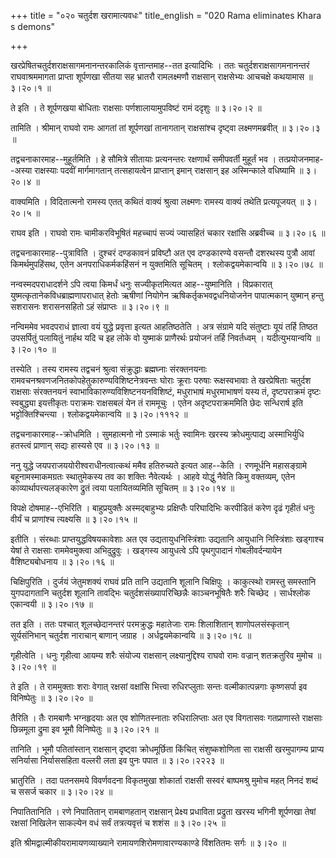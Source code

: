 +++
title = "०२० चतुर्दश खरामात्यवधः"
title_english = "020 Rama eliminates Khara s demons"

+++


खरप्रेषितचतुर्दशराक्षसागमनानन्तरकालिकं वृत्तान्तमाह--तत इत्यादिभिः । ततः
चतुर्दशराक्षसागमनानन्तरं राघवाश्रममागता प्राप्ता शूर्पणखा सीतया सह
भ्रातरौ रामलक्ष्मणौ राक्षसान् राक्षसेभ्यः आचचक्षे कथयामास  ॥  ३।२०।१  ॥   

  

ते इति । ते शूर्पणखया बोधिताः राक्षसाः पर्णशालायामुपविष्टं रामं ददृशुः
 ॥  ३।२०।२  ॥   

  

तामिति । श्रीमान् राघवो रामः आगतां तां शूर्पणखां तानागतान् राक्षसांश्च
दृष्ट्वा लक्ष्मणमब्रवीत्  ॥  ३।२०।३  ॥   

  

तद्वचनाकारमाह--मुहूर्तमिति । हे सौमित्रे सीतायाः प्रत्यनन्तरः रक्षणार्थं
समीपवर्ती मुहूर्तं भव । तत्प्रयोजनमाह--अस्या राक्षस्याः पदवीं
मार्गमागतान् तत्सहायत्वेन प्राप्तान् इमान् राक्षसान् इह अस्मिन्काले
वधिष्यामि  ॥  ३।२०।४  ॥   

  

वाक्यमिति । विदितात्मनो रामस्य एतत् कथितं वाक्यं श्रुत्वा लक्ष्मणः
रामस्य वाक्यं तथेति प्रत्यपूजयत्  ॥  ३।२०।५  ॥   

  

राघव इति । राघवो रामः चामीकरविभूषितं महच्चापं सज्यं ज्यासहितं चकार
रक्षांसि अब्रवीच्च  ॥  ३।२०।६  ॥   

  

तद्वचनाकारमाह--पुत्राविति । दुश्चरं दण्डकावनं प्रविष्टौ अत एव
दण्डकारण्ये वसन्तौ दशरथस्य पुत्रौ आवां किमर्थमुपहिंसथ, एतेन
अनपराधिकर्मकहिंसनं न युक्तमिति सूचितम् । श्लोकद्वयमेकान्वयि  ॥  ३।२०।७८
 ॥   

  

नन्वस्मदपराधादर्शने ऽपि त्वया किमर्धं धनुः सज्यीकृतमित्यत आह--युष्मानिति
। विप्रकारात् युष्मत्कृतानेकविधब्राह्मणापराधात् हेतोः ऋषीणां नियोगेन
ऋषिकर्तृकभवद्वधनियोजनेन पापात्मकान् युष्मान् हन्तु सशरासनः शरासनसहितो
ऽहं संप्राप्तः  ॥  ३।२०।९  ॥   

  

नन्विममेव भवदपराधं ज्ञात्वा वयं युद्धे प्रवृत्ता इत्यत आहतिष्ठतेति ।
अत्र संग्रामे यदि संतुष्टाः यूयं तर्हि तिष्ठत उपसर्पितुं पलायितुं नार्हथ
यदि च इह लोके वो युष्माकं प्राणैरर्थः प्रयोजनं तर्हि निवर्तध्वम् ।
यदीत्युभयान्वयि  ॥  ३।२०।१०  ॥   

  

तस्येति । तस्य रामस्य तद्वचनं श्रुत्वा संक्रुद्धाः ब्रह्मघ्नाः
संरक्तनयनाः रामवचनश्रवणजनितकोपहेतुकारुण्यविशिष्टनेत्रवन्तः घोराः क्रूराः
परुषाः रूक्षस्वभावाः ते खरप्रेषिताः चतुर्दश राक्षसाः संरक्तनयनं
स्वाभाविकारुण्यविशिष्टनयनविशिष्टं, मधुराभाषं मधुरमाभाषणं यस्य तं,
दृष्टपराक्रमं दृष्टः स्वबुद्ध्या इयत्तीकृतः पराक्रमः राक्षसबलं येन तं
राममूचुः । एतेन अदृष्टपराक्रममिति छेदः सन्धिरार्ष इति
भट्टोक्तिश्चिन्त्या । श्लोकद्वयमेकान्वयि  ॥  ३।२०।१११२  ॥   

  

तद्वचनाकारमाह--क्रोधमिति । सुमहात्मनो नो ऽस्माकं भर्तुः स्वामिनः खरस्य
क्रोधमुत्पाद्य अस्माभिर्युधि हतस्त्वं प्राणान् सद्यः हास्यसे एव  ॥ 
३।२०।१३  ॥   

  

ननु युद्धे जयपराजययोरीश्वराधीनत्वात्कथं ममैव हतिरुच्यते इत्यत आह--केति ।
रणमूर्धनि महासङ्ग्रामे बहूनामस्माकमग्रतः स्थातुमेकस्य तव का शक्तिः
नैवेत्यर्थः । आहवे योद्धुं नैवेति किमु वक्तव्यम्, एतेन
काव्यार्थापत्त्यलङ्कारेण द्रुतं त्वया पलायितव्यमिति सूचितम्  ॥  ३।२०।१४
 ॥   

  

विपक्षे दोषमाह--एभिरिति । बाहुप्रयुक्तैः अस्मद्बाहुभ्यः प्रक्षिप्तैः
परिघादिभिः करपीडितं करेण दृढं गृहीतं धनुः वीर्यं च प्राणांश्च त्यक्ष्यसि
 ॥  ३।२०।१५  ॥   

  

इतीति । संरब्धाः प्राप्तयुद्धविषयकावेशाः अत एव उद्यतायुधनिस्त्रिंशाः
उद्यतानि आयुधानि निस्त्रिंशाः खड्गाश्च येषां ते राक्षसाः राममेवमुक्त्वा
अभिदुद्रुवुः । खड्गस्य आयुधत्वे ऽपि पृथगुपादानं गोबलीवर्दन्यायेन
वैशिष्ट्यबोधनाय  ॥  ३।२०।१६  ॥   

  

चिक्षिपुरिति । दुर्जयं जेतुमशक्यं राघवं प्रति तानि उद्यतानि शूलानि
चिक्षिपुः । काकुत्स्थो रामस्तु समस्तानि युगपदागतानि चतुर्दश शूलानि
तावद्भिः चतुर्दशसंख्यापरिच्छिन्नैः काञ्चनभूषितैः शरैः चिच्छेद ।
सार्धश्लोक एकान्वयी  ॥  ३।२०।१७  ॥   

  

तत इति । ततः पश्चात् शूलच्छेदानन्तरं परमक्रुद्धः महातेजाः रामः
शिलाशितान् शाणोपलसंस्कृतान् सूर्यसंनिभान् चतुर्दश नाराचान् बाणान् जग्राह
। अर्धद्वयमेकान्वयि  ॥  ३।२०।१८  ॥   

  

गृहीत्वेति । धनुः गृहीत्वा आयम्य शरैः संयोज्य राक्षसान् लक्ष्यानुद्दिश्य
राघवो रामः वज्रान् शतक्रतुरिव मुमोच  ॥  ३।२०।१९  ॥   

  

ते इति । ते राममुक्ताः शराः वेगात् रक्षसां वक्षांसि भित्त्वा
रुधिरप्लुताः सन्तः वल्मीकात्पन्नगाः कृष्णसर्पा इव विनिष्पेतुः  ॥  ३।२०।२०
 ॥   

  

तैरिति । तैः रामबाणैः भग्नहृदयाः अत एव शोणितस्नाताः रुधिरालिप्ताः अत एव
विगतासवः गतप्राणास्ते राक्षसाः छिन्नमूला द्रुमा इव भूमौ विनिष्पेतुः  ॥ 
३।२०।२१  ॥   

  

तानिति । भूमौ पतितांस्तान् राक्षसान् दृष्ट्वा क्रोधमूर्छिता किंचित्
संशुष्कशोणिता सा राक्षसी खरमुपागम्य प्राप्य सनिर्यासा निर्याससहिता
वल्लरी लता इव पुनः पपात  ॥  ३।२०।२२२३  ॥   

  

भ्रातुरिति । तदा पतनसमये विवर्णवदना विकृतमुखा शोकार्ता राक्षसी सस्वरं
बाष्पमश्रु मुमोच महत् निनदं शब्दं च ससर्ज चकार  ॥  ३।२०।२४  ॥   

  

निपातितानिति । रणे निपातितान् रामबाणहतान् राक्षसान् प्रेक्ष्य प्रधाविता
प्रद्रुता खरस्य भगिनी शूर्पणखा तेषां रक्षसां निखिलेन साकल्येन वधं सर्वं
तत्रत्यवृत्तं च शशंस  ॥  ३।२०।२५  ॥   

  

इति श्रीमद्वाल्मीकीयरामायणव्याख्याने रामायणशिरोमणावारण्यकाण्डे विंशतितमः
सर्गः  ॥  ३।२०  ॥   

  



